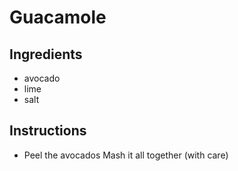 # Guacamole
## Ingredients
* avocado
* lime
* salt
## Instructions
* Peel the avocados
Mash it all together (with care)
